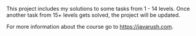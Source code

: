 
This project includes my solutions to some tasks from 1 - 14 levels. Once another task from 15+ levels gets solved, the project will be updated.

For more information about the course go to https://javarush.com.
